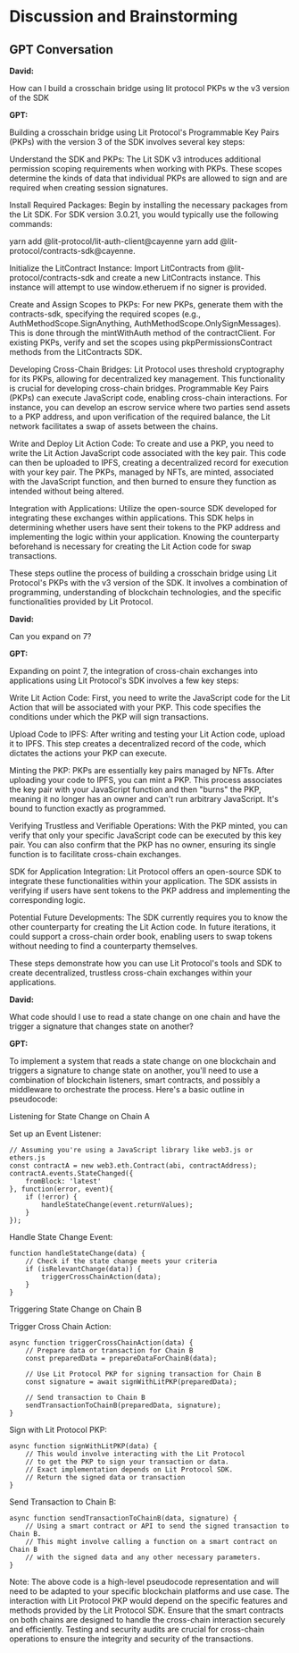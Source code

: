 # Discussion and Brainstorming

## GPT Conversation

**David:**

How can I build a crosschain bridge using lit protocol PKPs w the v3 version of the SDK


**GPT:**

Building a crosschain bridge using Lit Protocol's Programmable Key Pairs (PKPs) with the version 3 of the SDK involves several key steps:

Understand the SDK and PKPs: The Lit SDK v3 introduces additional permission scoping requirements when working with PKPs. These scopes determine the kinds of data that individual PKPs are allowed to sign and are required when creating session signatures​​.

Install Required Packages: Begin by installing the necessary packages from the Lit SDK. For SDK version 3.0.21, you would typically use the following commands:

yarn add @lit-protocol/lit-auth-client@cayenne
yarn add @lit-protocol/contracts-sdk@cayenne​​.

Initialize the LitContract Instance: Import LitContracts from @lit-protocol/contracts-sdk and create a new LitContracts instance. This instance will attempt to use window.etheruem if no signer is provided​​.

Create and Assign Scopes to PKPs: For new PKPs, generate them with the contracts-sdk, specifying the required scopes (e.g., AuthMethodScope.SignAnything, AuthMethodScope.OnlySignMessages). This is done through the mintWithAuth method of the contractClient​​. For existing PKPs, verify and set the scopes using pkpPermissionsContract methods from the LitContracts SDK​​.

Developing Cross-Chain Bridges: Lit Protocol uses threshold cryptography for its PKPs, allowing for decentralized key management. This functionality is crucial for developing cross-chain bridges. Programmable Key Pairs (PKPs) can execute JavaScript code, enabling cross-chain interactions. For instance, you can develop an escrow service where two parties send assets to a PKP address, and upon verification of the required balance, the Lit network facilitates a swap of assets between the chains​​.

Write and Deploy Lit Action Code: To create and use a PKP, you need to write the Lit Action JavaScript code associated with the key pair. This code can then be uploaded to IPFS, creating a decentralized record for execution with your key pair. The PKPs, managed by NFTs, are minted, associated with the JavaScript function, and then burned to ensure they function as intended without being altered​​.

Integration with Applications: Utilize the open-source SDK developed for integrating these exchanges within applications. This SDK helps in determining whether users have sent their tokens to the PKP address and implementing the logic within your application. Knowing the counterparty beforehand is necessary for creating the Lit Action code for swap transactions​​.

These steps outline the process of building a crosschain bridge using Lit Protocol's PKPs with the v3 version of the SDK. It involves a combination of programming, understanding of blockchain technologies, and the specific functionalities provided by Lit Protocol.


**David:**

Can you expand on 7?


**GPT:**

Expanding on point 7, the integration of cross-chain exchanges into applications using Lit Protocol's SDK involves a few key steps:

Write Lit Action Code: First, you need to write the JavaScript code for the Lit Action that will be associated with your PKP. This code specifies the conditions under which the PKP will sign transactions.

Upload Code to IPFS: After writing and testing your Lit Action code, upload it to IPFS. This step creates a decentralized record of the code, which dictates the actions your PKP can execute.

Minting the PKP: PKPs are essentially key pairs managed by NFTs. After uploading your code to IPFS, you can mint a PKP. This process associates the key pair with your JavaScript function and then "burns" the PKP, meaning it no longer has an owner and can't run arbitrary JavaScript. It's bound to function exactly as programmed.

Verifying Trustless and Verifiable Operations: With the PKP minted, you can verify that only your specific JavaScript code can be executed by this key pair. You can also confirm that the PKP has no owner, ensuring its single function is to facilitate cross-chain exchanges.

SDK for Application Integration: Lit Protocol offers an open-source SDK to integrate these functionalities within your application. The SDK assists in verifying if users have sent tokens to the PKP address and implementing the corresponding logic.

Potential Future Developments: The SDK currently requires you to know the other counterparty for creating the Lit Action code. In future iterations, it could support a cross-chain order book, enabling users to swap tokens without needing to find a counterparty themselves.

These steps demonstrate how you can use Lit Protocol's tools and SDK to create decentralized, trustless cross-chain exchanges within your applications.


**David:**

What code should I use to read a state change on one chain and have the trigger a signature that changes state on another?


**GPT:**

To implement a system that reads a state change on one blockchain and triggers a signature to change state on another, you'll need to use a combination of blockchain listeners, smart contracts, and possibly a middleware to orchestrate the process. Here's a basic outline in pseudocode:

Listening for State Change on Chain A

Set up an Event Listener:

```
// Assuming you're using a JavaScript library like web3.js or ethers.js
const contractA = new web3.eth.Contract(abi, contractAddress);
contractA.events.StateChanged({
    fromBlock: 'latest'
}, function(error, event){ 
    if (!error) {
        handleStateChange(event.returnValues);
    }
});
```

Handle State Change Event:

```
function handleStateChange(data) {
    // Check if the state change meets your criteria
    if (isRelevantChange(data)) {
        triggerCrossChainAction(data);
    }
}
```

Triggering State Change on Chain B

Trigger Cross Chain Action:

```
async function triggerCrossChainAction(data) {
    // Prepare data or transaction for Chain B
    const preparedData = prepareDataForChainB(data);

    // Use Lit Protocol PKP for signing transaction for Chain B
    const signature = await signWithLitPKP(preparedData);
    
    // Send transaction to Chain B
    sendTransactionToChainB(preparedData, signature);
}
```

Sign with Lit Protocol PKP:

```
async function signWithLitPKP(data) {
    // This would involve interacting with the Lit Protocol
    // to get the PKP to sign your transaction or data.
    // Exact implementation depends on Lit Protocol SDK.
    // Return the signed data or transaction
}
```

Send Transaction to Chain B:

```
async function sendTransactionToChainB(data, signature) {
    // Using a smart contract or API to send the signed transaction to Chain B.
    // This might involve calling a function on a smart contract on Chain B
    // with the signed data and any other necessary parameters.
}
```

Note:
The above code is a high-level pseudocode representation and will need to be adapted to your specific blockchain platforms and use case.
The interaction with Lit Protocol PKP would depend on the specific features and methods provided by the Lit Protocol SDK.
Ensure that the smart contracts on both chains are designed to handle the cross-chain interaction securely and efficiently.
Testing and security audits are crucial for cross-chain operations to ensure the integrity and security of the transactions.